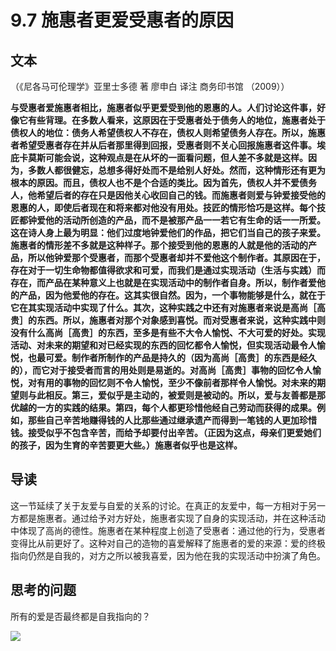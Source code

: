 # 9.7 施惠者更爱受惠者的原因

## 文本

（《尼各马可伦理学》亚里士多德 著 廖申白 译注 商务印书馆 （2009））

**与受惠者爱施惠者相比，施惠者似乎更爱受到他的恩惠的人。人们讨论这件事，好像它有些背理。在多数人看来，这原因在于受惠者处于债务人的地位，施惠者处于债权人的地位：债务人希望债权人不存在，债权人则希望债务人存在。所以，施惠者希望受惠者存在并从后者那里得到回报，受惠者则不关心回报施惠者这件事。埃庇卡莫斯可能会说，这种观点是在从坏的一面看问题，但人差不多就是这样。因为，多数人都很健忘，总想多得好处而不是给别人好处。然而，这种情形还有更为根本的原因。而且，债权人也不是个合适的类比。因为首先，债权人并不爱债务人，他希望后者的存在只是因他关心收回自己的钱。而施惠者则爱与钟爱接受他的恩惠的人，即使后者现在和将来都对他没有用处。技匠的情形恰巧是这样。每个技匠都钟爱他的活动所创造的产品，而不是被那产品一一若它有生命的话一一所爱。这在诗人身上最为明显：他们过度地钟爱他们的作品，把它们当自己的孩子来爱。施惠者的情形差不多就是这种样子。那个接受到他的恩惠的人就是他的活动的产品，所以他钟爱那个受惠者，而那个受惠者却并不爱他这个制作者。其原因在于，存在对于一切生命物都值得欲求和可爱，而我们是通过实现活动（生活与实践）而存在，而产品在某种意义上也就是在实现活动中的制作者自身。所以，制作者爱他的产品，因为他爱他的存在。这其实很自然。因为，一个事物能够是什么，就在于它在其实现活动中实现了什么。其次，这种实践之中还有对施惠者来说是高尚［高贵］的东西。所以，施惠者对那个对象感到喜悦。而对受惠者来说，这种实践中则没有什么高尚［高贵］的东西，至多是有些不大令人愉悦、不大可爱的好处。实现活动、对未来的期望和对已经实现的东西的回忆都令人愉悦，但实现活动最令人愉悦，也最可爱。制作者所制作的产品是持久的（因为高尚［高贵］的东西是经久的），而它对于接受者而言的用处则是易逝的。对高尚［高贵］事物的回忆令人愉悦，对有用的事物的回忆则不令人愉悦，至少不像前者那样令人愉悦。对未来的期望则与此相反。第三，爱似乎是主动的，被爱则是被动的。所以，爱与友善都是那优越的一方的实践的结果。第四，每个人都更珍惜他经自己劳动而获得的成果。例如，那些自己辛苦地赚得钱的人比那些通过继承遗产而得到一笔钱的人更加珍惜钱。接受似乎不包含辛苦，而给予却要付出辛苦。（正因为这点，母亲们更爱她们的孩子，因为生育的辛苦要更大些。）施惠者似乎也是这样。**

## 导读

这一节延续了关于友爱与自爱的关系的讨论。在真正的友爱中，每一方相对于另一方都是施惠者。通过给予对方好处，施惠者实现了自身的实现活动，并在这种活动中体现了高尚的德性。施惠者在某种程度上创造了受惠者：通过他的行为，受惠者变得比从前更好了。这种对自己的造物的喜爱解释了施惠者的爱的来源：爱的终极指向仍然是自我的，对方之所以被我喜爱，因为他在我的实现活动中扮演了角色。

## 思考的问题

所有的爱是否最终都是自我指向的？

![](../.gitbook/assets/qr.png)

